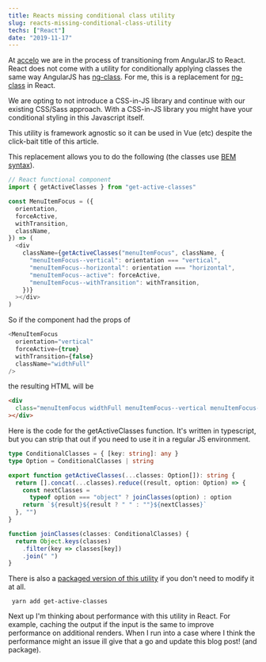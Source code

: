 ```yaml
---
title: Reacts missing conditional class utility
slug: reacts-missing-conditional-class-utility
techs: ["React"]
date: "2019-11-17"
---
```


At [accelo](https://www.accelo.com/) we are in the process of transitioning from AngularJS to React. React does not come with a utility for conditionally applying classes the same way AngularJS has [ng-class](https://docs.angularjs.org/api/ng/directive/ngClass). For me, this is a replacement for [ng-class](https://docs.angularjs.org/api/ng/directive/ngClass) in React.

We are opting to not introduce a CSS-in-JS library and continue with our existing CSS/Sass approach. With a CSS-in-JS library you might have your conditional styling in this Javascript itself.

This utility is framework agnostic so it can be used in Vue (etc) despite the click-bait title of this article.

This replacement allows you to do the following (the classes use [BEM syntax](https://css-tricks.com/bem-101/)).

```js
// React functional component
import { getActiveClasses } from "get-active-classes"

const MenuItemFocus = ({
  orientation,
  forceActive,
  withTransition,
  className,
}) => (
  <div
    className={getActiveClasses("menuItemFocus", className, {
      "menuItemFocus--vertical": orientation === "vertical",
      "menuItemFocus--horizontal": orientation === "horizontal",
      "menuItemFocus--active": forceActive,
      "menuItemFocus--withTransition": withTransition,
    })}
  ></div>
)
```

So if the component had the props of

```js
<MenuItemFocus
  orientation="vertical"
  forceActive={true}
  withTransition={false}
  className="widthFull"
/>
```

the resulting HTML will be

```html
<div
  class="menuItemFocus widthFull menuItemFocus--vertical menuItemFocus--active"
></div>
```

Here is the code for the getActiveClasses function. It's written in typescript, but you can strip that out if you need to use it in a regular JS environment.

```ts
type ConditionalClasses = { [key: string]: any }
type Option = ConditionalClasses | string

export function getActiveClasses(...classes: Option[]): string {
  return [].concat(...classes).reduce((result, option: Option) => {
    const nextClasses =
      typeof option === "object" ? joinClasses(option) : option
    return `${result}${result ? " " : ""}${nextClasses}`
  }, "")
}

function joinClasses(classes: ConditionalClasses) {
  return Object.keys(classes)
    .filter(key => classes[key])
    .join(" ")
}
```

There is also a [packaged version of this utility](https://github.com/Samic8/get-active-classes) if you don't need to modify it at all.

```
 yarn add get-active-classes
```

Next up I'm thinking about performance with this utility in React. For example, caching the output if the input is the same to improve performance on additional renders. When I run into a case where I think the performance might an issue ill give that a go and update this blog post! (and package).
